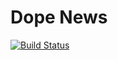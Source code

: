 # Dope News

[![Build Status](https://travis-ci.org/Corned/dope-news.svg?branch=master)](https://travis-ci.org/Corned/dope-news)